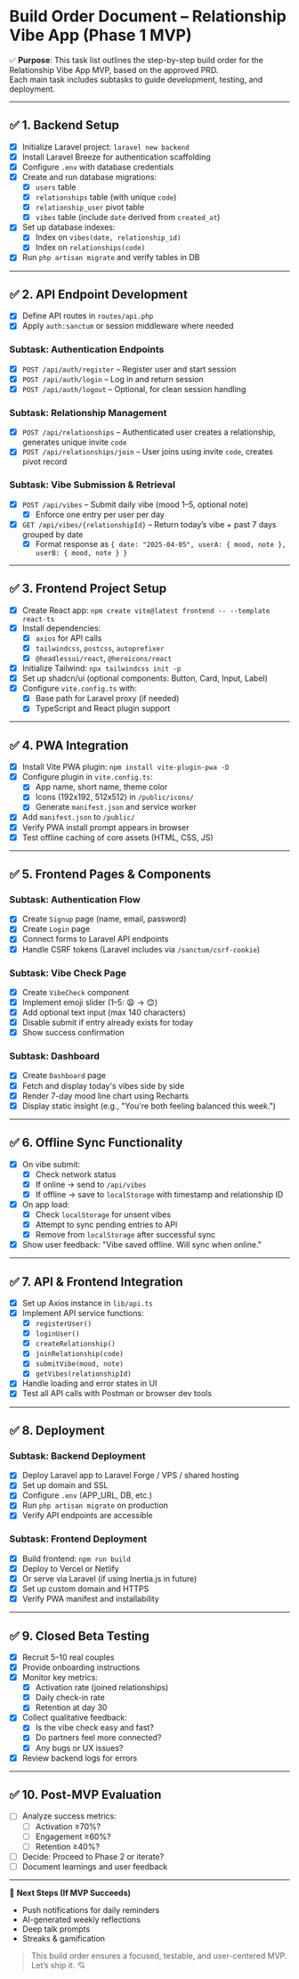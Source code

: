 # Build Order Document – Relationship Vibe App (Phase 1 MVP)

✅ **Purpose**: This task list outlines the step-by-step build order for the Relationship Vibe App MVP, based on the approved PRD.  
Each main task includes subtasks to guide development, testing, and deployment.

---

## ✅ 1. Backend Setup

- [x] Initialize Laravel project: `laravel new backend`
- [x] Install Laravel Breeze for authentication scaffolding
- [x] Configure `.env` with database credentials
- [x] Create and run database migrations:
  - [x] `users` table
  - [x] `relationships` table (with unique `code`)
  - [x] `relationship_user` pivot table
  - [x] `vibes` table (include `date` derived from `created_at`)
- [x] Set up database indexes:
  - [x] Index on `vibes(date, relationship_id)`
  - [x] Index on `relationships(code)`
- [x] Run `php artisan migrate` and verify tables in DB

---

## ✅ 2. API Endpoint Development

- [x] Define API routes in `routes/api.php`
- [x] Apply `auth:sanctum` or session middleware where needed

### Subtask: Authentication Endpoints
- [x] `POST /api/auth/register` – Register user and start session
- [x] `POST /api/auth/login` – Log in and return session
- [x] `POST /api/auth/logout` – Optional, for clean session handling

### Subtask: Relationship Management
- [x] `POST /api/relationships` – Authenticated user creates a relationship, generates unique invite `code`
- [x] `POST /api/relationships/join` – User joins using invite `code`, creates pivot record

### Subtask: Vibe Submission & Retrieval
- [x] `POST /api/vibes` – Submit daily vibe (mood 1–5, optional note)
  - [x] Enforce one entry per user per day
- [x] `GET /api/vibes/{relationshipId}` – Return today’s vibe + past 7 days grouped by date
  - [x] Format response as `{ date: "2025-04-05", userA: { mood, note }, userB: { mood, note } }`

---

## ✅ 3. Frontend Project Setup

- [x] Create React app: `npm create vite@latest frontend -- --template react-ts`
- [x] Install dependencies:
  - [x] `axios` for API calls
  - [x] `tailwindcss`, `postcss`, `autoprefixer`
  - [x] `@headlessui/react`, `@heroicons/react`
- [x] Initialize Tailwind: `npx tailwindcss init -p`
- [x] Set up shadcn/ui (optional components: Button, Card, Input, Label)
- [x] Configure `vite.config.ts` with:
  - [x] Base path for Laravel proxy (if needed)
  - [x] TypeScript and React plugin support

---

## ✅ 4. PWA Integration

- [x] Install Vite PWA plugin: `npm install vite-plugin-pwa -D`
- [x] Configure plugin in `vite.config.ts`:
  - [x] App name, short name, theme color
  - [x] Icons (192x192, 512x512) in `/public/icons/`
  - [x] Generate `manifest.json` and service worker
- [x] Add `manifest.json` to `/public/`
- [x] Verify PWA install prompt appears in browser
- [x] Test offline caching of core assets (HTML, CSS, JS)

---

## ✅ 5. Frontend Pages & Components

### Subtask: Authentication Flow
- [x] Create `Signup` page (name, email, password)
- [x] Create `Login` page
- [x] Connect forms to Laravel API endpoints
- [x] Handle CSRF tokens (Laravel includes via `/sanctum/csrf-cookie`)

### Subtask: Vibe Check Page
- [x] Create `VibeCheck` component
- [x] Implement emoji slider (1–5: 😩 → 😊)
- [x] Add optional text input (max 140 characters)
- [x] Disable submit if entry already exists for today
- [x] Show success confirmation

### Subtask: Dashboard
- [x] Create `Dashboard` page
- [x] Fetch and display today's vibes side by side
- [x] Render 7-day mood line chart using Recharts
- [x] Display static insight (e.g., "You're both feeling balanced this week.")

---

## ✅ 6. Offline Sync Functionality

- [x] On vibe submit:
  - [x] Check network status
  - [x] If online → send to `/api/vibes`
  - [x] If offline → save to `localStorage` with timestamp and relationship ID
- [x] On app load:
  - [x] Check `localStorage` for unsent vibes
  - [x] Attempt to sync pending entries to API
  - [x] Remove from `localStorage` after successful sync
- [x] Show user feedback: "Vibe saved offline. Will sync when online."

---

## ✅ 7. API & Frontend Integration

- [x] Set up Axios instance in `lib/api.ts`
- [x] Implement API service functions:
  - [x] `registerUser()`
  - [x] `loginUser()`
  - [x] `createRelationship()`
  - [x] `joinRelationship(code)`
  - [x] `submitVibe(mood, note)`
  - [x] `getVibes(relationshipId)`
- [x] Handle loading and error states in UI
- [x] Test all API calls with Postman or browser dev tools

---

## ✅ 8. Deployment

### Subtask: Backend Deployment
- [x] Deploy Laravel app to Laravel Forge / VPS / shared hosting
- [x] Set up domain and SSL
- [x] Configure `.env` (APP_URL, DB, etc.)
- [x] Run `php artisan migrate` on production
- [x] Verify API endpoints are accessible

### Subtask: Frontend Deployment
- [x] Build frontend: `npm run build`
- [x] Deploy to Vercel or Netlify
- [x] Or serve via Laravel (if using Inertia.js in future)
- [x] Set up custom domain and HTTPS
- [x] Verify PWA manifest and installability

---

## ✅ 9. Closed Beta Testing

- [x] Recruit 5–10 real couples
- [x] Provide onboarding instructions
- [x] Monitor key metrics:
  - [x] Activation rate (joined relationships)
  - [x] Daily check-in rate
  - [x] Retention at day 30
- [x] Collect qualitative feedback:
  - [x] Is the vibe check easy and fast?
  - [x] Do partners feel more connected?
  - [x] Any bugs or UX issues?
- [x] Review backend logs for errors

---

## ✅ 10. Post-MVP Evaluation

- [ ] Analyze success metrics:
  - [ ] Activation ≥70%?
  - [ ] Engagement ≥60%?
  - [ ] Retention ≥40%?
- [ ] Decide: Proceed to Phase 2 or iterate?
- [ ] Document learnings and user feedback

---

🚀 **Next Steps (If MVP Succeeds)**  
- Push notifications for daily reminders  
- AI-generated weekly reflections  
- Deep talk prompts  
- Streaks & gamification  

> This build order ensures a focused, testable, and user-centered MVP. Let’s ship it. 💘
